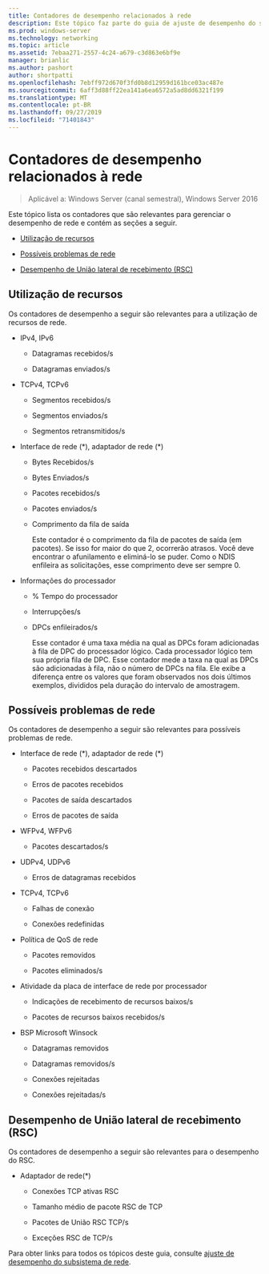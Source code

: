 ```yaml
---
title: Contadores de desempenho relacionados à rede
description: Este tópico faz parte do guia de ajuste de desempenho do subsistema de rede para o Windows Server 2016.
ms.prod: windows-server
ms.technology: networking
ms.topic: article
ms.assetid: 7ebaa271-2557-4c24-a679-c3d863e6bf9e
manager: brianlic
ms.author: pashort
author: shortpatti
ms.openlocfilehash: 7ebff972d670f3fd0b8d12959d161bce03ac487e
ms.sourcegitcommit: 6aff3d88ff22ea141a6ea6572a5ad8dd6321f199
ms.translationtype: MT
ms.contentlocale: pt-BR
ms.lasthandoff: 09/27/2019
ms.locfileid: "71401843"
---
```

# <a name="network-related-performance-counters"></a>Contadores de desempenho relacionados à rede

>Aplicável a: Windows Server (canal semestral), Windows Server 2016

Este tópico lista os contadores que são relevantes para gerenciar o desempenho de rede e contém as seções a seguir.  
  
-   [Utilização de recursos](#bkmk_ru)  
  
-   [Possíveis problemas de rede](#bkmk_np)  
  
-   [Desempenho de União lateral de recebimento (RSC)](#bkmk_rsc)  
  
##  <a name="bkmk_ru"></a>Utilização de recursos  

Os contadores de desempenho a seguir são relevantes para a utilização de recursos de rede.  
  
- IPv4, IPv6  
  
  -   Datagramas recebidos/s  
  
  -   Datagramas enviados/s  
  
- TCPv4, TCPv6  
  
  -   Segmentos recebidos/s  
  
  -   Segmentos enviados/s  
  
  -   Segmentos retransmitidos/s  
  
- Interface de rede (*), adaptador de rede (\*)  
  
  - Bytes Recebidos/s  
  
  - Bytes Enviados/s  
  
  - Pacotes recebidos/s  
  
  - Pacotes enviados/s  
  
  - Comprimento da fila de saída  
  
    Este contador é o comprimento da fila de pacotes de saída \(em pacotes\). Se isso for maior do que 2, ocorrerão atrasos. Você deve encontrar o afunilamento e eliminá-lo se puder. Como o NDIS enfileira as solicitações, esse comprimento deve ser sempre 0.  
  
- Informações do processador  
  
  - % Tempo do processador  
  
  - Interrupções/s  
  
  - DPCs enfileirados/s  
  
    Esse contador é uma taxa média na qual as DPCs foram adicionadas à fila de DPC do processador lógico. Cada processador lógico tem sua própria fila de DPC. Esse contador mede a taxa na qual as DPCs são adicionadas à fila, não o número de DPCs na fila. Ele exibe a diferença entre os valores que foram observados nos dois últimos exemplos, divididos pela duração do intervalo de amostragem.  
  
##  <a name="bkmk_np"></a>Possíveis problemas de rede  

Os contadores de desempenho a seguir são relevantes para possíveis problemas de rede.  
  
-   Interface de rede (*), adaptador de rede (\*)  
  
    -   Pacotes recebidos descartados  
  
    -   Erros de pacotes recebidos  
  
    -   Pacotes de saída descartados  
  
    -   Erros de pacotes de saída  
  
-   WFPv4, WFPv6  
  
    -   Pacotes descartados/s

-   UDPv4, UDPv6

    -   Erros de datagramas recebidos  
  
-   TCPv4, TCPv6  
  
    -   Falhas de conexão  
  
    -   Conexões redefinidas  
  
-   Política de QoS de rede  
  
    -   Pacotes removidos  
  
    -   Pacotes eliminados/s  
  
-   Atividade da placa de interface de rede por processador  
  
    -   Indicações de recebimento de recursos baixos/s  
  
    -   Pacotes de recursos baixos recebidos/s  
  
-   BSP Microsoft Winsock  
  
    -   Datagramas removidos  
  
    -   Datagramas removidos/s  
  
    -   Conexões rejeitadas  
  
    -   Conexões rejeitadas/s  
  
##  <a name="bkmk_rsc"></a>Desempenho de União lateral de recebimento (RSC)  

Os contadores de desempenho a seguir são relevantes para o desempenho do RSC.  
  
-   Adaptador de rede(*)  
  
    -   Conexões TCP ativas RSC  
  
    -   Tamanho médio de pacote RSC de TCP  
  
    -   Pacotes de União RSC TCP/s  
  
    -   Exceções RSC de TCP/s

Para obter links para todos os tópicos deste guia, consulte [ajuste de desempenho do subsistema de rede](net-sub-performance-top.md).